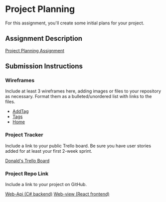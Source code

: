 # Project Planning
For this assignment, you'll create some initial plans for your project.

## Assignment Description
[Project Planning Assignment](https://education.launchcode.org/liftoff/modules/assignments/project-planning)

## Submission Instructions

### Wireframes

Include at least 3 wireframes here, adding images or files to your repository as necessary. Format them as a bulleted/unordered list with links to the files.
* [AddTag](https://github.com/DonaldMurillo/liftoff-assignments/blob/master/P3-Project_Planning/WireframeAddTag.png)
* [Tags](https://github.com/DonaldMurillo/liftoff-assignments/blob/master/P3-Project_Planning/WireframeTags.png)
* [Home](https://github.com/DonaldMurillo/liftoff-assignments/blob/master/P3-Project_Planning/WireframeHome.png)

### Project Tracker

Include a link to your public Trello board. Be sure you have user stories added for at least your first 2-week sprint.

[Donald's Trello Board](https://trello.com/b/gIjphQft/lc101-lifftoff)

### Project Repo Link

Include a link to your project on GitHub.

[Web-Api (C# backend)](https://github.com/DonaldMurillo/revirewsAPI)
[Web-view (React frontend)](https://github.com/DonaldMurillo/reviews-react)
